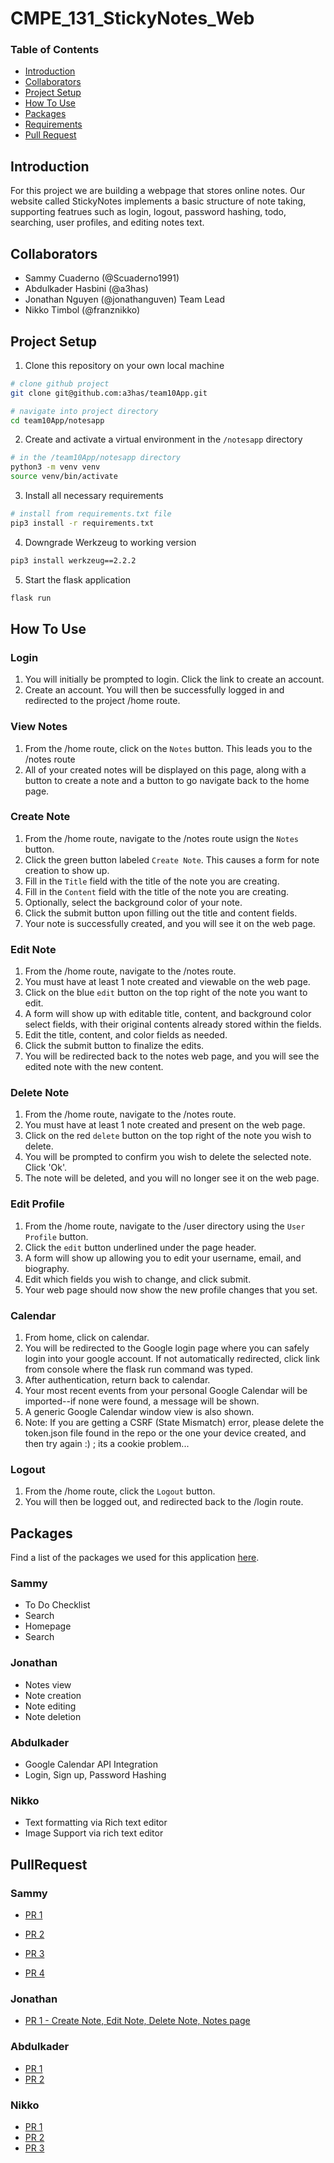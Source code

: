 # CMPE_131_StickyNotes_Web

### Table of Contents
- [Introduction](#introduction)
- [Collaborators](#collaborators)
- [Project Setup](#project-setup)
- [How To Use](#how-to-use)
- [Packages](#packages)
- [Requirements](#requirements)
- [Pull Request](#pullrequest)

## Introduction
For this project we are building a webpage that stores online notes. Our website called StickyNotes implements a basic structure of note taking, supporting featrues such as login, logout, password hashing, todo, searching, user profiles, and editing notes text.   

## Collaborators 
- Sammy Cuaderno (@Scuaderno1991)
- Abdulkader Hasbini (@a3has)
- Jonathan Nguyen (@jonathanguven) Team Lead
- Nikko Timbol (@franznikko)

## Project Setup
1. Clone this repository on your own local machine
```bash
# clone github project
git clone git@github.com:a3has/team10App.git

# navigate into project directory
cd team10App/notesapp
```
2. Create and activate a virtual environment in the `/notesapp` directory
```bash
# in the /team10App/notesapp directory
python3 -m venv venv
source venv/bin/activate
```
3. Install all necessary requirements 
```bash
# install from requirements.txt file
pip3 install -r requirements.txt
```
4. Downgrade Werkzeug to working version
```bash
pip3 install werkzeug==2.2.2
```
5. Start the flask application
```bash
flask run
```

## How To Use
### Login
1. You will initially be prompted to login. Click the link to create an account.
2. Create an account. You will then be successfully logged in and redirected to the project /home route.

### View Notes
1. From the /home route, click on the `Notes` button. This leads you to the /notes route
2. All of your created notes will be displayed on this page, along with a button to create a note and a button to go navigate back to the home page.

### Create Note
1. From the /home route, navigate to the /notes route usign the `Notes` button.
2. Click the green button labeled `Create Note`. This causes a form for note creation to show up. 
3. Fill in the `Title` field with the title of the note you are creating.
4. Fill in the `Content` field with the title of the note you are creating.
5. Optionally, select the background color of your note. 
6. Click the submit button upon filling out the title and content fields.
7. Your note is successfully created, and you will see it on the web page.

### Edit Note
1. From the /home route, navigate to the /notes route.
2. You must have at least 1 note created and viewable on the web page.
3. Click on the blue `edit` button on the top right of the note you want to edit.
4. A form will show up with editable title, content, and background color select fields, with their original contents already stored within the fields.
5. Edit the title, content, and color fields as needed.
6. Click the submit button to finalize the edits.
7. You will be redirected back to the notes web page, and you will see the edited note with the new content.

### Delete Note
1. From the /home route, navigate to the /notes route.
2. You must have at least 1 note created and present on the web page.
3. Click on the red `delete` button on the top right of the note you wish to delete.
4. You will be prompted to confirm you wish to delete the selected note. Click 'Ok'.
5. The note will be deleted, and you will no longer see it on the web page.

### Edit Profile
1. From the /home route, navigate to the /user directory using the `User Profile` button. 
2. Click the `edit` button underlined under the page header.
3. A form will show up allowing you to edit your username, email, and biography.
4. Edit which fields you wish to change, and click submit.
5. Your web page should now show the new profile changes that you set.

### Calendar
1. From home, click on calendar.
2. You will be redirected to the Google login page where you can safely login into your google account. If not automatically redirected, click link from console where the flask run command was typed. 
3. After authentication, return back to calendar.
4. Your most recent events from your personal Google Calendar will be imported--if none were found, a message will be shown.
5. A generic Google Calendar window view is also shown.
6. Note: If you are getting a CSRF (State Mismatch) error, please delete the token.json file found in the repo or the one your device created, and then try again :) ; its a cookie problem... 


### Logout
1. From the /home route, click the `Logout` button. 
2. You will then be logged out, and redirected back to the /login route.

## Packages
Find a list of the packages we used for this application [here](https://github.com/a3has/team10App/blob/milestone2/notesapp/requirements.txt).

### Sammy
- To Do Checklist 
- Search 
- Homepage 
- Search 
### Jonathan
- Notes view
- Note creation
- Note editing
- Note deletion
### Abdulkader
- Google Calendar API Integration 
- Login, Sign up, Password Hashing
### Nikko
- Text formatting via Rich text editor 
- Image Support via rich text editor 

## PullRequest
### Sammy
- [PR 1](https://github.com/a3has/team10App/commit/bb241d9ac4581173bcae478580cd8f3db60c4f9d)

- [PR 2](https://github.com/a3has/team10App/commit/3e74ca9e8ae35721fb2de6e0f6e532d04687d0c7)

- [PR 3](https://github.com/a3has/team10App/commit/6df975e8fcc909d60aea1e8e59f1ec4e3ace9069)

- [PR 4](https://github.com/a3has/team10App/commit/3e74ca9e8ae35721fb2de6e0f6e532d04687d0c7)

### Jonathan
- [PR 1 - Create Note, Edit Note, Delete Note, Notes page](https://github.com/a3has/team10App/commit/78be911b44b0fb25e1075a055e192f6db0a1cfbd)

### Abdulkader
- [PR 1](https://github.com/a3has/team10App/pull/19)
- [PR 2](https://github.com/a3has/team10App/pull/39)

### Nikko
- [PR 1](https://github.com/a3has/team10App/pull/23)
- [PR 2](https://github.com/a3has/team10App/pull/33)
- [PR 3](https://github.com/a3has/team10App/pull/34)
